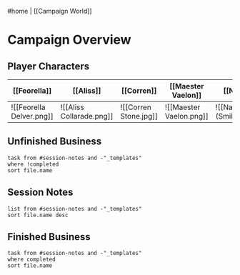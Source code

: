 #home | [[Campaign World]] 

# Campaign Overview

## Player Characters
| [[Feorella]] | [[Aliss]] | [[Corren]] | [[Maester Vaelon]] | [[Narren]] |
| ------------ | --------- | ---------- | ------------------ | ---------- |
|  ![[Feorella Delver.png]] | ![[Aliss Collarade.png]] | ![[Corren Stone.jpg]] | ![[Maester Vaelon.png]] | ![[Narren (Smiling).png]] |

## Unfinished Business
```dataview
task from #session-notes and -"_templates"
where !completed
sort file.name
```

## Session Notes
```dataview
list from #session-notes and -"_templates"
sort file.name desc
```

## Finished Business
```dataview
task from #session-notes and -"_templates"
where completed
sort file.name
```